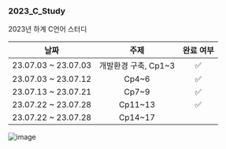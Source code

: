 ### 2023_C_Study
2023년 하계 C언어 스터디  

| 날짜 | 주제 | 완료 여부 |
| :---: | :---: | :---: |
| 23.07.03 ~ 23.07.03 |개발환경 구축, Cp1~3 | ✅ |
| 23.07.03 ~ 23.07.12 |Cp4~6| ✅ |
| 23.07.13 ~ 23.07.21 |Cp7~9| ✅ | 
| 23.07.22 ~ 23.07.28 |Cp11~13| ✅ | 
| 23.07.22 ~ 23.07.28 |Cp14~17|  | 

![image](https://github.com/Tentennball/2023_C_Study/assets/86109399/6bdb7445-6d6c-4a9e-98af-0d3f2713b7fa)  
